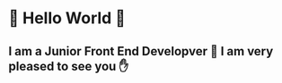 #  👋 Hello World 👋
## I am a Junior Front End Developver :rocket: I am very pleased to see you :hand:
